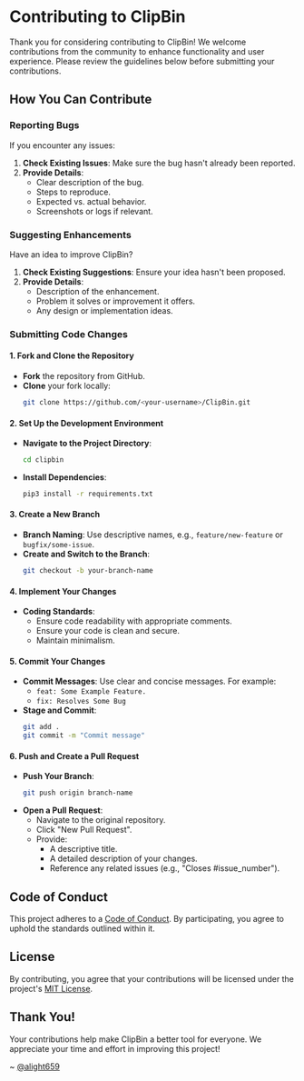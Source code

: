 # Contributing to ClipBin

Thank you for considering contributing to ClipBin! We welcome contributions from the community to enhance functionality and user experience. Please review the guidelines below before submitting your contributions.

## How You Can Contribute

### Reporting Bugs

If you encounter any issues:

1. **Check Existing Issues**: Make sure the bug hasn't already been reported.
2. **Provide Details**:
   - Clear description of the bug.
   - Steps to reproduce.
   - Expected vs. actual behavior.
   - Screenshots or logs if relevant.

### Suggesting Enhancements

Have an idea to improve ClipBin?

1. **Check Existing Suggestions**: Ensure your idea hasn't been proposed.
2. **Provide Details**:
   - Description of the enhancement.
   - Problem it solves or improvement it offers.
   - Any design or implementation ideas.

### Submitting Code Changes

#### 1. Fork and Clone the Repository

- **Fork** the repository from GitHub.
- **Clone** your fork locally:
  ```bash
  git clone https://github.com/<your-username>/ClipBin.git
  ```

#### 2. Set Up the Development Environment

- **Navigate to the Project Directory**:
  ```bash
  cd clipbin
  ```
- **Install Dependencies**:
  ```bash
  pip3 install -r requirements.txt
  ```

#### 3. Create a New Branch

- **Branch Naming**: Use descriptive names, e.g., `feature/new-feature` or `bugfix/some-issue`.
- **Create and Switch to the Branch**:
  ```bash
  git checkout -b your-branch-name
  ```

#### 4. Implement Your Changes

- **Coding Standards**:
  - Ensure code readability with appropriate comments.
  - Ensure your code is clean and secure.
  - Maintain minimalism.

#### 5. Commit Your Changes

- **Commit Messages**: Use clear and concise messages. For example:
  - `feat: Some Example Feature.`
  - `fix: Resolves Some Bug`
- **Stage and Commit**:
  ```bash
  git add .
  git commit -m "Commit message"
  ```

#### 6. Push and Create a Pull Request

- **Push Your Branch**:
  ```bash
  git push origin branch-name
  ```
- **Open a Pull Request**:
  - Navigate to the original repository.
  - Click "New Pull Request".
  - Provide:
    - A descriptive title.
    - A detailed description of your changes.
    - Reference any related issues (e.g., "Closes #issue_number").

## Code of Conduct

This project adheres to a [Code of Conduct](./CODE_OF_CONDUCT.md). By participating, you agree to uphold the standards outlined within it.

## License

By contributing, you agree that your contributions will be licensed under the project's [MIT License](./LICENSE).

## Thank You!

Your contributions help make ClipBin a better tool for everyone. We appreciate your time and effort in improving this project!

~ [@alight659](https://github.com/alight659)